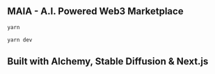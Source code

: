 ## MAIA - A.I. Powered Web3 Marketplace


```bash
yarn

yarn dev

```

## Built with Alchemy, Stable Diffusion & Next.js

